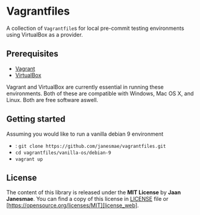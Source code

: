 # Vagrantfiles

A collection of `Vagrantfile`s for local pre-commit testing environments using 
VirtualBox as a provider.
 
## Prerequisites

- [Vagrant][vagrant]
- [VirtualBox][virtualbox]

Vagrant and VirtualBox are currently essential in running these environments.
Both of these are compatible with Windows, Mac OS X, and Linux. Both are free
software aswell.

## Getting started

Assuming you would like to run a vanilla debian 9 environment

- : `git clone https://github.com/janesmae/vagrantfiles.git`
- `cd vagrantfiles/vanilla-os/debian-9`
- `vagrant up`

## License
The content of this library is released under the **MIT License** by **Jaan Janesmae**.
You can find a copy of this license in [LICENSE][license] file 
or [https://opensource.org/licenses/MIT][license_web].


[license]:			./LICENSE
[license_web]:		https://opensource.org/licenses/MIT
[changelog]:		./CHANGELOG.md
[vagrant]:			https://vagrantup.com
[virtualbox]:		https://www.virtualbox.org
